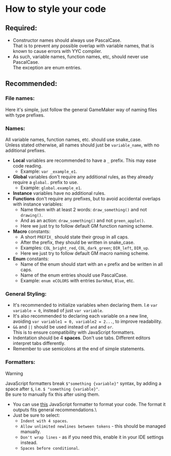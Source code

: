 # How to style your code

## Required:
- Constructor names should always use PascalCase.\
That is to prevent any possible overlap with variable names, that is known to cause errors with YYC compiler.
- As such, variable names, function names, etc, should never use PascalCase.\
The exception are enum entries.

## Recommended:

### File names:
Here it's simple, just follow the general GameMaker way of naming files with type prefixes.

### Names:
All variable names, function names, etc. should use snake_case.\
Unless stated otherwise, all names should just be `variable_name`, with no additional prefixes.
- **Local** variables are recommended to have a `_` prefix. This may ease code reading.
  - Example: `var _example_e1`.
- **Global** variables don't require any additional rules, as they already require a `global.` prefix to use.
  - Example: `global.example_e1`.
- **Instance** variables have no additional rules.
- **Functions** don't require any prefixes, but to avoid accidental overlaps with instance variables:
  - Name them with at least 2 words: `draw_something()` and not `drawing()`.
  - And as an action: `draw_something()` and not `green_apple()`.
  - Here we just try to follow default GM function naming scheme.
- **Macro** constants:
  - A short `PREFIX_` should state their group in all caps.
  - After the prefix, they should be written in snake_case.
  - Examples: `COL_bright_red`, `COL_dark_green`; `DIR_left`, `DIR_up`.
  - Here we just try to follow default GM macro naming scheme.
- **Enum** constants:
  - Name of the enum should start with an `e` prefix and be written in all caps.
  - Name of the enum entries should use PascalCase.
  - Example: `enum eCOLORS` with entries `DarkRed`, `Blue`, etc. 

### General Styling:
- It's recommended to initialize variables when declaring them. I.e `var variable = 0`, instead of just `var variable`.
- It's also recommended to declaring each variable on a new line, avoiding `var variable1 = 0, variable2 = 2...`, to improve readability.
- `&&` and `||` should be used instead of `and` and `or`.\
This is to ensure compatibility with JavaScript formatters.
- Indentation should be 4 **spaces**. Don't use tabs. Different editors interpret tabs differently.
- Remember to use semicolons at the end of simple statements.

### Formatters:
> [!WARNING]  
> JavaScript formatters break `$"something {variable}"` syntax, by adding a space after `$`, i.e. `$ "something {variable}"`.\
> Be sure to manually fix this after using them.
- You can use [this](https://beautifier.io/) JavaScript formatter to format your code. The format it outputs fits general recommendations.\
- Just be sure to select:
  - `Indent with 4 spaces`.
  - `Allow unlimited newlines between tokens` - this should be managed manually.
  - `Don't wrap lines` - as if you need this, enable it in your IDE settings instead.
  - `Spaces before conditional`.

